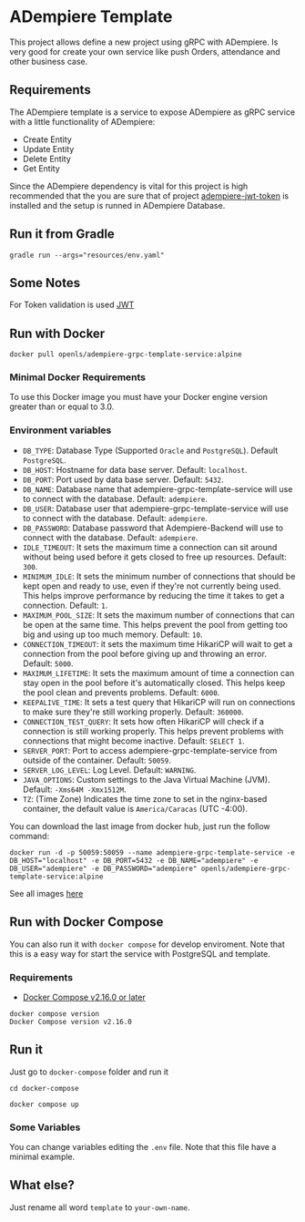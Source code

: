 # ADempiere Template

This project allows define a new project using gRPC with ADempiere. Is very good for create your own service like push Orders, attendance and other business case.

## Requirements

The ADempiere template is a service to expose ADempiere as gRPC service with a little functionality of ADempiere:
 
 - Create Entity
 - Update Entity
 - Delete Entity
 - Get Entity
 
Since the ADempiere dependency is vital for this project is high recommended that the you are sure that of project [adempiere-jwt-token](https://github.com/adempiere/adempiere-jwt-token) is installed and the setup is runned in ADempiere Database.

## Run it from Gradle

```Shell
gradle run --args="resources/env.yaml"
```


## Some Notes

For Token validation is used [JWT](https://www.viralpatel.net/java-create-validate-jwt-token/)

## Run with Docker

```Shell
docker pull openls/adempiere-grpc-template-service:alpine
```

### Minimal Docker Requirements
To use this Docker image you must have your Docker engine version greater than or equal to 3.0.

### Environment variables
 * `DB_TYPE`: Database Type (Supported `Oracle` and `PostgreSQL`). Default `PostgreSQL`.
 * `DB_HOST`: Hostname for data base server. Default: `localhost`.
 * `DB_PORT`: Port used by data base server. Default: `5432`.
 * `DB_NAME`: Database name that adempiere-grpc-template-service will use to connect with the database. Default: `adempiere`.
 * `DB_USER`: Database user that adempiere-grpc-template-service will use to connect with the database. Default: `adempiere`.
 * `DB_PASSWORD`: Database password that Adempiere-Backend will use to connect with the database. Default: `adempiere`.
 * `IDLE_TIMEOUT`: It sets the maximum time a connection can sit around without being used before it gets closed to free up resources. Default: `300`.
 * `MINIMUM_IDLE`: It sets the minimum number of connections that should be kept open and ready to use, even if they're not currently being used. This helps improve performance by reducing the time it takes to get a connection. Default: `1`.
 * `MAXIMUM_POOL_SIZE`: It sets the maximum number of connections that can be open at the same time. This helps prevent the pool from getting too big and using up too much memory. Default: `10`.
 * `CONNECTION_TIMEOUT`: it sets the maximum time HikariCP will wait to get a connection from the pool before giving up and throwing an error. Default: `5000`.
 * `MAXIMUM_LIFETIME`: It sets the maximum amount of time a connection can stay open in the pool before it's automatically closed. This helps keep the pool clean and prevents problems. Default: `6000`.
 * `KEEPALIVE_TIME`: It sets a test query that HikariCP will run on connections to make sure they're still working properly. Default: `360000`.
 * `CONNECTION_TEST_QUERY`: It sets how often HikariCP will check if a connection is still working properly. This helps prevent problems with connections that might become inactive. Default: `SELECT 1`.
 * `SERVER_PORT`: Port to access adempiere-grpc-template-service from outside of the container. Default: `50059`.
 * `SERVER_LOG_LEVEL`: Log Level. Default: `WARNING`.
 * `JAVA_OPTIONS`: Custom settings to the Java Virtual Machine (JVM). Default: `-Xms64M -Xmx1512M`.
 * `TZ`: (Time Zone) Indicates the time zone to set in the nginx-based container, the default value is `America/Caracas` (UTC -4:00).

You can download the last image from docker hub, just run the follow command:

```Shell
docker run -d -p 50059:50059 --name adempiere-grpc-template-service -e DB_HOST="localhost" -e DB_PORT=5432 -e DB_NAME="adempiere" -e DB_USER="adempiere" -e DB_PASSWORD="adempiere" openls/adempiere-grpc-template-service:alpine
```

See all images [here](https://hub.docker.com/r/openls/adempiere-grpc-template-service)

## Run with Docker Compose

You can also run it with `docker compose` for develop enviroment. Note that this is a easy way for start the service with PostgreSQL and template.

### Requirements

- [Docker Compose v2.16.0 or later](https://docs.docker.com/compose/install/linux/)

```Shell
docker compose version
Docker Compose version v2.16.0
```

## Run it

Just go to `docker-compose` folder and run it

```Shell
cd docker-compose
```

```Shell
docker compose up
```

### Some Variables

You can change variables editing the `.env` file. Note that this file have a minimal example.

## What else?

Just rename all word `template` to `your-own-name`.
